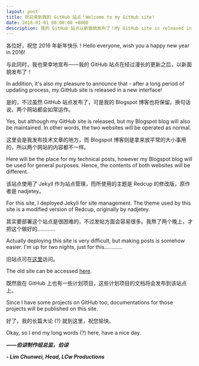 ```yaml
---
layout: post
title: 欢迎来到我的 GitHub 站点！Welcome to my GitHub site!
date: 2016-01-01 00:00:00 +0800
description: 我的 GitHub 站点以新面貌发布了！My GitHub site is released in a new interface!
---
```

各位好，祝您 2016 年新年快乐！Hello everyone, wish you a happy new year in 2016!

与此同时，我也荣幸地宣布——我的 GitHub 站点在经过漫长的更新之后，以新面貌发布了！

In addition, it's also my pleasure to announce that - after a long period of updating process, my GitHub site is released in a new interface!

是的，不过虽然 GitHub 站点发布了，可是我的 Blogspot 博客也将保留。换句话说，两个网站都会如常运作。

Yes, but although my GitHub site is released, but my Blogspot blog will also be maintained. In other words, the two websites will be operated as normal.

这里会是我发布技术文章的地方，而 Blogspot 博客则是拿来放平常的大小事用的，所以两个网站的内容都不一样。

Here will be the place for my technical posts, however my Blogspot blog will be used for general purposes. Hence, the contents of both websites will be different.

该站点使用了 Jekyll 作为站点管理，而所使用的主题是 Redcup 的修改版，原作者是 nadjetey。

For this site, I deployed Jekyll for site management. The theme used by this site is a modified version of Redcup, originally by nadjetey.

其实要部署这个站点是很困难的，不过发帖方面会容易很多。我熬了两个晚上，才把这个做好的…………

Actually deploying this site is very difficult, but making posts is somehow easier. I'm up for two nights, just for this............

旧站点可在[这里](/oldsite/)访问。

The old site can be accessed [here](/oldsite/).

既然我在 GitHub 上也有一些计划项目，这些计划项目的文档将会发布到该站点上。

Since I have some projects on GitHub too, documentations for those projects will be published on this site.

好了，我的长篇大论 (?) 就到这里，祝您愉快。

Okay, so I end my long words (?) here, have a nice day.

***——伯谅制作组总监，伯谅***

***- Lim Chunwei, Head, LCw Productions***